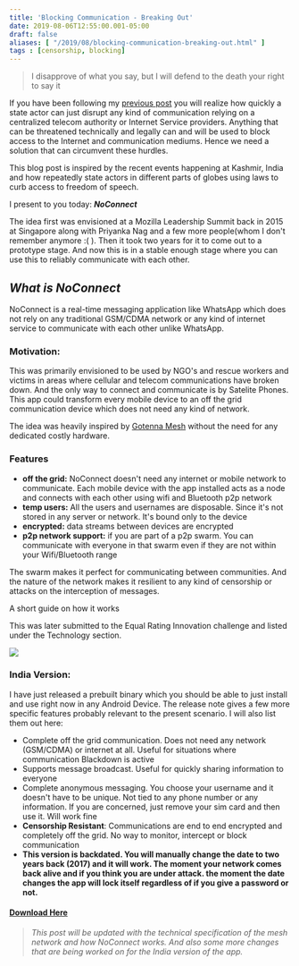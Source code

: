 ```yaml
---
title: 'Blocking Communication - Breaking Out'
date: 2019-08-06T12:55:00.001-05:00
draft: false
aliases: [ "/2019/08/blocking-communication-breaking-out.html" ]
tags : [censorship, blocking]
---
```


  

> I disapprove of what you say, but I will defend to the death your right to say it

If you have been following my [previous post](https://blog.rabimba.com/2019/08/blocking-communication-perspective-from.html) you will realize how quickly a state actor can just disrupt any kind of communication relying on a centralized telecom authority or Internet Service providers. Anything that can be threatened technically and legally can and will be used to block access to the Internet and communication mediums. Hence we need a solution that can circumvent these hurdles.

This blog post is inspired by the recent events happening at Kashmir, India and how repeatedly state actors in different parts of globes using laws to curb access to freedom of speech.

  

I present to you today: _**NoConnect**_

  

The idea first was envisioned at a Mozilla Leadership Summit back in 2015 at Singapore along with Priyanka Nag and a few more people(whom I don't remember anymore :( ). Then it took two years for it to come out to a prototype stage. And now this is in a stable enough stage where you can use this to reliably communicate with each other.

_What is NoConnect_
-------------------

NoConnect is a real-time messaging application like WhatsApp which does not rely on any traditional GSM/CDMA network or any kind of internet service to communicate with each other unlike WhatsApp.

### Motivation:

This was primarily envisioned to be used by NGO's and rescue workers and victims in areas where cellular and telecom communications have broken down. And the only way to connect and communicate is by Satelite Phones. This app could transform every mobile device to an off the grid communication device which does not need any kind of network.

  

The idea was heavily inspired by [Gotenna Mesh](https://gotennamesh.com/) without the need for any dedicated costly hardware.

### Features

*   **off the grid:** NoConnect doesn't need any internet or mobile network to communicate. Each mobile device with the app installed acts as a node and connects with each other using wifi and Bluetooth p2p network
*   **temp users:** All the users and usernames are disposable. Since it's not stored in any server or network. It's bound only to the device
*   **encrypted:** data streams between devices are encrypted
*   **p2p network support:** if you are part of a p2p swarm. You can communicate with everyone in that swarm even if they are not within your Wifi/Bluetooth range

The swarm makes it perfect for communicating between communities. And the nature of the network makes it resilient to any kind of censorship or attacks on the interception of messages.

A short guide on how it works

  

  

  

This was later submitted to the Equal Rating Innovation challenge and listed under the Technology section.

[![](https://rabimba.blogs.rice.edu/files/2019/08/Screen-Shot-2019-08-06-at-10.24.12-PM-632x338.png)](https://rabimba.blogs.rice.edu/files/2019/08/Screen-Shot-2019-08-06-at-10.24.12-PM.png)

### **India Version:**

I have just released a prebuilt binary which you should be able to just install and use right now in any Android Device. The release note gives a few more specific features probably relevant to the present scenario. I will also list them out here:

*   Complete off the grid communication. Does not need any network (GSM/CDMA) or internet at all. Useful for situations where communication Blackdown is active
*   Supports message broadcast. Useful for quickly sharing information to everyone
*   Complete anonymous messaging. You choose your username and it doesn't have to be unique. Not tied to any phone number or any information. If you are concerned, just remove your sim card and then use it. Will work fine
*   **Censorship Resistant**: Communications are end to end encrypted and completely off the grid. No way to monitor, intercept or block communication
*   **This version is backdated. You will manually change the date to two years back (2017) and it will work. The moment your network comes back alive and if you think you are under attack. the moment the date changes the app will lock itself regardless of if you give a password or not.**

#### [Download Here](http://bit.ly/noconnect)

  

> _This post will be updated with the technical specification of the mesh network and how NoConnect works. And also some more changes that are being worked on for the India version of the app._